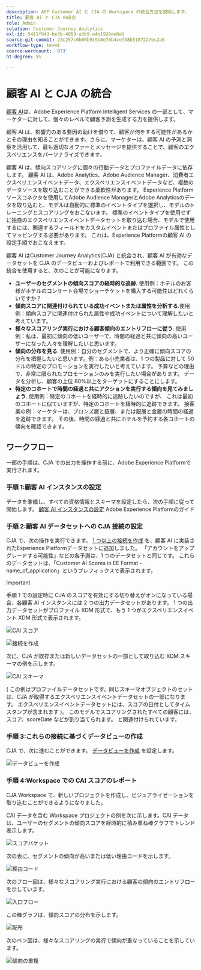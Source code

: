 ```yaml
---
description: AEP Customer AI と CJA の Workspace の統合方法を説明します。
title: 顧客 AI と CJA の統合
role: Admin
solution: Customer Journey Analytics
exl-id: 5411f843-be3b-4059-a3b9-a4e1928ee8a9
source-git-commit: 23c257c6b00b919b8e70b4cef58b5187227ec2a6
workflow-type: tm+mt
source-wordcount: '873'
ht-degree: 5%

---
```


# 顧客 AI と CJA の統合

[顧客 AI](https://experienceleague.adobe.com/docs/experience-platform/intelligent-services/customer-ai/overview.html?lang=en)は、Adobe Experience Platform Intelligent Services の一部として、マーケターに対して、個々のレベルで顧客予測を生成する力を提供します。

顧客 AI は、影響力のある要因の助けを借りて、顧客が何をする可能性があるかとその理由を知ることができます。さらに、マーケターは、顧客 AI の予測と洞察を活用して、最も適切なオファーとメッセージを提供することで、顧客のエクスペリエンスをパーソナライズできます。

顧客 AI は、傾向スコアリングに個々の行動データとプロファイルデータに依存します。 顧客 AI は、Adobe Analytics、Adobe Audience Manager、消費者エクスペリエンスイベントデータ、エクスペリエンスイベントデータなど、複数のデータソースを取り込むことができる柔軟性があります。 Experience Platformソースコネクタを使用してAdobe Audience ManagerとAdobe Analyticsのデータを取り込むと、モデルは自動的に標準のイベントタイプを選択し、モデルのトレーニングとスコアリングをおこないます。 標準のイベントタイプを使用せずに独自のエクスペリエンスイベントデータセットを取り込む場合、モデルで使用するには、関連するフィールドをカスタムイベントまたはプロファイル属性としてマッピングする必要があります。 これは、Experience Platformの顧客 AI の設定手順でおこなえます。&#x200B;

顧客 AI はCustomer Journey Analytics(CJA) と統合され、顧客 AI が有効なデータセットを CJA のデータビューおよびレポートで利用できる範囲です。 この統合を使用すると、次のことが可能になります。

* **ユーザーのセグメントの傾向スコアの経時的な追跡**. 使用例：ホテルのお客様がホテルのコンサート会場でショーチケットを購入する可能性はどれくらいですか？
* **傾向スコアに関連付けられている成功イベントまたは属性を分析する**.&#x200B;使用例：傾向スコアに関連付けられた属性や成功イベントについて理解したいと考えています。
* **様々なスコアリング実行における顧客傾向のエントリフローに従う**. 使用例：私は、最初に傾向の低いユーザーで、時間の経過と共に傾向の高いユーザーになった人々を理解したいと思いま&#x200B;す。
* **傾向の分布を見る**. 使用例：自分のセグメントで、より正確に傾向スコアの分布を把握したいと思います。&#x200B;例：ある小売業者は、1 つの製品に対して 50 ドルの特定のプロモーションを実行したいと考えています。 予算などの理由で、非常に限られたプロモーションのみを実行したい場合があります。 データを分析し、顧客の上位 80%以上をターゲットにするこ&#x200B;とにします。
* **特定のコホートで時間の経過と共にアクションを実行する傾向を見てみましょう**. 使用例：特定のコホートを経時的に追跡したいのですが、 これは最初のコホートに似ていますが、特定のコホートを経時的に追跡できま&#x200B;す。 接客業の例：マーケターは、ブロンズ層と銀層、または銀層と金層の時間の経過を追跡できます。 その後、時間の経過と共にホテルを予約する各コホートの傾向を確認できます。&#x200B;

## ワークフロー

一部の手順は、CJA での出力を操作する前に、Adobe Experience Platformで実行されます。

### 手順 1:顧客 AI インスタンスの設定

データを準備し、すべての資格情報とスキーマを設定したら、次の手順に従って開始します。 [顧客 AI インスタンスの設定](https://experienceleague.adobe.com/docs/experience-platform/intelligent-services/customer-ai/user-guide/configure.html?lang=en) Adobe Experience Platformのガイド

### 手順 2:顧客 AI データセットへの CJA 接続の設定

CJA で、次の操作を実行できます。 [1 つ以上の接続を作成](/help/connections/create-connection.md) を、顧客 AI に実装されたExperience Platformデータセットに追加しました。 「アカウントをアップグレードする可能性」などの各予測は、1 つのデータセットと同じです。 これらのデータセットは、「Customer AI Scores in EE Format - name_of_application」というプレフィックスで表示されます。

>[!IMPORTANT]
>
>手順 1 での設定時に CJA のスコアを有効にする切り替えがオンになっている場合、各顧客 AI インスタンスには 2 つの出力データセットがあります。 1 つの出力データセットがプロファイル XDM 形式で、もう 1 つがエクスペリエンスイベント XDM 形式で表示されます。

![CAI スコア](assets/cai-scores.png)

![接続を作成](assets/create-conn.png)

次に、CJA が既存または新しいデータセットの一部として取り込む XDM スキーマの例を示します。

![CAI スキーマ](assets/cai-schema.png)

( この例はプロファイルデータセットです。同じスキーマオブジェクトのセットは、CJA が取得するエクスペリエンスイベントデータセットの一部になります。 エクスペリエンスイベントデータセットには、スコアの日付としてタイムスタンプが含まれます )。 このモデルでスコアリングされたすべての顧客には、スコア、scoreDate などが割り当てられます。 と関連付けられています。

### 手順 3:これらの接続に基づくデータビューの作成

CJA で、次に進むことができます。 [データビューを作成](/help/data-views/create-dataview.md) を設定します。

![データビューを作成](assets/create-dataview.png)

### 手順 4:Workspace での CAI スコアのレポート

CJA Workspace で、新しいプロジェクトを作成し、ビジュアライゼーションを取り込むことができるようになりました。

CAI データを含む Workspace プロジェクトの例を次に示します。CAI データは、ユーザーのセグメントの傾向スコアを経時的に積み重ね棒グラフでトレンド表示しま&#x200B;す。

![スコアバケット](assets/workspace-scores.png)

次の表に、セグメントの傾向が高いまたは低い理由コードを示しま&#x200B;す。

![理由コード](assets/reason-codes.png)

次のフロー図は、様々なスコアリング実行における顧客の傾向のエントリフローを示していま&#x200B;す。

![入口フロー](assets/flow.png)

この棒グラフは、傾向スコアの分布を示しま&#x200B;す。

![配布](assets/distribution.png)

次のベン図は、様々なスコアリングの実行で傾向が重なっていることを示しています。

![傾向の重複](assets/venn.png)

